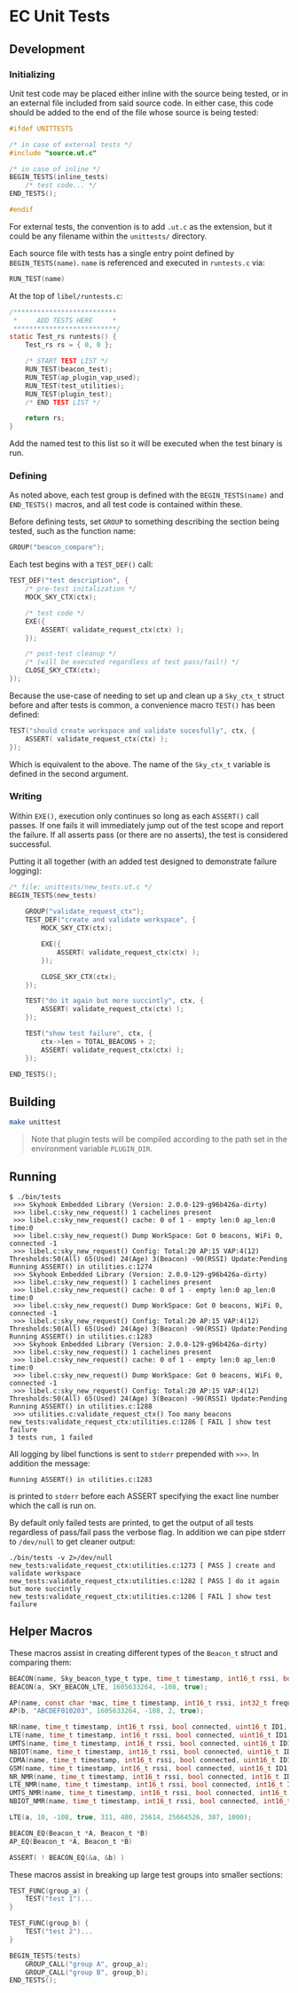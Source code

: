 # EC Unit Tests

## Development

### Initializing

Unit test code may be placed either inline with the source being tested, or in an external file included from said
source code. In either case, this code should be added to the end of the file whose source is being tested:

```C
#ifdef UNITTESTS

/* in case of external tests */
#include "source.ut.c"

/* in case of inline */
BEGIN_TESTS(inline_tests)
    /* test code... */
END_TESTS();

#endif
```

For external tests, the convention is to add `.ut.c` as the extension, but it could be any filename within
the `unittests/` directory.

Each source file with tests has a single entry point defined by
`BEGIN_TESTS(name)`. `name` is referenced and executed in `runtests.c` via:

```C
RUN_TEST(name)
```

At the top of `libel/runtests.c`:

```C
/**************************
 *     ADD TESTS HERE     *
 **************************/
static Test_rs runtests() {
    Test_rs rs = { 0, 0 };

    /* START TEST LIST */
    RUN_TEST(beacon_test);
    RUN_TEST(ap_plugin_vap_used);
    RUN_TEST(test_utilities);
    RUN_TEST(plugin_test);
    /* END TEST LIST */

    return rs;
}
```

Add the named test to this list so it will be executed when the test binary is run.

### Defining

As noted above, each test group is defined with the `BEGIN_TESTS(name)` and
`END_TESTS()` macros, and all test code is contained within these.

Before defining tests, set `GROUP` to something describing the section being tested, such as the function name:

```C
GROUP("beacon_compare");
```

Each test begins with a `TEST_DEF()` call:

```C
TEST_DEF("test description", {
    /* pre-test initalization */
    MOCK_SKY_CTX(ctx);

    /* test code */
    EXE({
        ASSERT( validate_request_ctx(ctx) );
    });

    /* post-test cleanup */
    /* (will be executed regardless of test pass/fail!) */
    CLOSE_SKY_CTX(ctx);
});
```

Because the use-case of needing to set up and clean up a `Sky_ctx_t` struct before and after tests is common, a
convenience macro `TEST()` has been defined:

```C
TEST("should create workspace and validate sucesfully", ctx, {
    ASSERT( validate_request_ctx(ctx) );
});
```

Which is equivalent to the above. The name of the `Sky_ctx_t` variable is defined in the second argument.

### Writing

Within `EXE()`, execution only continues so long as each `ASSERT()` call passes. If one fails it will immediately jump
out of the test scope and report the failure. If all asserts pass (or there are no asserts), the test is considered
successful.

Putting it all together (with an added test designed to demonstrate failure logging):

```C
/* file: unittests/new_tests.ut.c */
BEGIN_TESTS(new_tests)
    
    GROUP("validate_request_ctx");
    TEST_DEF("create and validate workspace", {
        MOCK_SKY_CTX(ctx);

        EXE({
            ASSERT( validate_request_ctx(ctx) );
        });

        CLOSE_SKY_CTX(ctx);
    });

    TEST("do it again but more succintly", ctx, {
        ASSERT( validate_request_ctx(ctx) );
    });

    TEST("show test failure", ctx, {
        ctx->len = TOTAL_BEACONS + 2;
        ASSERT( validate_request_ctx(ctx) );
    });

END_TESTS();
```

## Building

```Bash
make unittest
```

> Note that plugin tests will be compiled according to the path set in the environment variable `PLUGIN_DIR`.

## Running

```
$ ./bin/tests
 >>> Skyhook Embedded Library (Version: 2.0.0-129-g96b426a-dirty)
 >>> libel.c:sky_new_request() 1 cachelines present
 >>> libel.c:sky_new_request() cache: 0 of 1 - empty len:0 ap_len:0 time:0
 >>> libel.c:sky_new_request() Dump WorkSpace: Got 0 beacons, WiFi 0, connected -1
 >>> libel.c:sky_new_request() Config: Total:20 AP:15 VAP:4(12) Thresholds:50(All) 65(Used) 24(Age) 3(Beacon) -90(RSSI) Update:Pending
Running ASSERT() in utilities.c:1274
 >>> Skyhook Embedded Library (Version: 2.0.0-129-g96b426a-dirty)
 >>> libel.c:sky_new_request() 1 cachelines present
 >>> libel.c:sky_new_request() cache: 0 of 1 - empty len:0 ap_len:0 time:0
 >>> libel.c:sky_new_request() Dump WorkSpace: Got 0 beacons, WiFi 0, connected -1
 >>> libel.c:sky_new_request() Config: Total:20 AP:15 VAP:4(12) Thresholds:50(All) 65(Used) 24(Age) 3(Beacon) -90(RSSI) Update:Pending
Running ASSERT() in utilities.c:1283
 >>> Skyhook Embedded Library (Version: 2.0.0-129-g96b426a-dirty)
 >>> libel.c:sky_new_request() 1 cachelines present
 >>> libel.c:sky_new_request() cache: 0 of 1 - empty len:0 ap_len:0 time:0
 >>> libel.c:sky_new_request() Dump WorkSpace: Got 0 beacons, WiFi 0, connected -1
 >>> libel.c:sky_new_request() Config: Total:20 AP:15 VAP:4(12) Thresholds:50(All) 65(Used) 24(Age) 3(Beacon) -90(RSSI) Update:Pending
Running ASSERT() in utilities.c:1288
 >>> utilities.c:validate_request_ctx() Too many beacons
new_tests:validate_request_ctx:utilities.c:1286 [ FAIL ] show test failure
3 tests run, 1 failed
```

All logging by libel functions is sent to `stderr` prepended with
`>>>`. In addition the message:

```
Running ASSERT() in utilities.c:1283
```

is printed to `stderr` before each ASSERT specifying the exact line number which the call is run on.

By default only failed tests are printed, to get the output of all tests regardless of pass/fail pass the verbose flag.
In addition we can pipe stderr to
`/dev/null` to get cleaner output:

```
./bin/tests -v 2>/dev/null
new_tests:validate_request_ctx:utilities.c:1273 [ PASS ] create and validate workspace
new_tests:validate_request_ctx:utilities.c:1282 [ PASS ] do it again but more succintly
new_tests:validate_request_ctx:utilities.c:1286 [ FAIL ] show test failure
```

## Helper Macros

These macros assist in creating different types of the `Beacon_t` struct and comparing them:

```C
BEACON(name, Sky_beacon_type_t type, time_t timestamp, int16_t rssi, bool connected)
BEACON(a, SKY_BEACON_LTE, 1605633264, -108, true);

AP(name, const char *mac, time_t timestamp, int16_t rssi, int32_t frequency, bool connected)
AP(b, "ABCDEF010203", 1605633264, -108, 2, true);

NR(name, time_t timestamp, int16_t rssi, bool connected, uint16_t ID1, uint16_t ID2, int32_t ID3, int64_t ID4, int16_t ID5, int32_t ID6)
LTE(name, time_t timestamp, int16_t rssi, bool connected, uint16_t ID1, uint16_t ID2, int32_t ID3, int64_t ID4, int16_t ID5, int32_t ID6)
UMTS(name, time_t timestamp, int16_t rssi, bool connected, uint16_t ID1, uint16_t ID2, int32_t ID3, int64_t ID4, int16_t ID5, int32_t ID6)
NBIOT(name, time_t timestamp, int16_t rssi, bool connected, uint16_t ID1, uint16_t ID2, int32_t ID3, int64_t ID4, int16_t ID5, int32_t ID6)
CDMA(name, time_t timestamp, int16_t rssi, bool connected, uint16_t ID1, uint16_t ID2, int32_t ID3, int64_t ID4, int16_t ID5, int32_t ID6)
GSM(name, time_t timestamp, int16_t rssi, bool connected, uint16_t ID1, uint16_t ID2, int32_t ID3, int64_t ID4, int16_t ID5, int32_t ID6)
NR_NMR(name, time_t timestamp, int16_t rssi, bool connected, int16_t ID5, int32_t ID6)
LTE_NMR(name, time_t timestamp, int16_t rssi, bool connected, int16_t ID5, int32_t ID6)
UMTS_NMR(name, time_t timestamp, int16_t rssi, bool connected, int16_t ID5, int32_t ID6)
NBIOT_NMR(name, time_t timestamp, int16_t rssi, bool connected, int16_t ID5, int32_t ID6)

LTE(a, 10, -108, true, 311, 480, 25614, 25664526, 387, 1000);

BEACON_EQ(Beacon_t *A, Beacon_t *B)
AP_EQ(Beacon_t *A, Beacon_t *B)

ASSERT( ! BEACON_EQ(&a, &b) )
```

These macros assist in breaking up large test groups into smaller sections:

```C
TEST_FUNC(group_a) {
    TEST("test 1")...
}

TEST_FUNC(group_b) {
    TEST("test 2")...
}

BEGIN_TESTS(tests)
    GROUP_CALL("group A", group_a);
    GROUP_CALL("group B", group_b);
END_TESTS();
```
